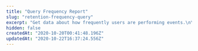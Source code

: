 ```yaml
---
title: "Query Frequency Report"
slug: "retention-frequency-query"
excerpt: "Get data about how frequently users are performing events.\n\nLet's breakdown an example response. If you specify `day` as \"unit\" and `hour` as \"addiction_unit\", you will get a response that looks like this:\n\n```json {\n  \"2012-01-01\": [305, 107, 60, 41, 32, 20, 12, 7, 4, 3, 3, 3, 2, 2, 2, 1, 1, 1, 1, 1, 1, 1, 1, 1],\n  \"2012-01-02\": [495, 204, 117, 77, 53, 36, 26, 20, 12, 7, 4, 3, 3, 1, 1, 1, 1, 0, 0, 0, 0, 0, 0, 0],\n  \"2012-01-03\": [671, 324, 176, 122, 81, 63, 48, 31, 21, 14, 9, 5, 3, 1, 1, 1, 0, 0, 0, 0, 0, 0, 0, 0]\n} ```\nOne day's worth of data is shown for each date, split into hours. On 2012-01-02, 495 users did the event (\"Viewed report\") during at least 1 hour out of the next 24 hour period (the period specified by \"unit\"). 204 users did the event during at least 2 hours. 117 users did the event during at least 3 hours."
hidden: false
createdAt: "2020-10-20T00:41:48.196Z"
updatedAt: "2020-10-22T16:37:24.556Z"
---
```


